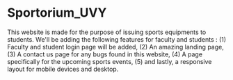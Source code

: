 # Sportorium_UVY
This website is made for the purpose of issuing sports equipments to students. 
We'll be adding the following features for faculty and students : 
(1) Faculty and student login page will be added,
(2) An amazing landing page,
(3) A contact us page for any bugs found in this website,
(4) A page specifically for the upcoming sports events,
(5) and lastly, a responsive layout for mobile devices and desktop.
